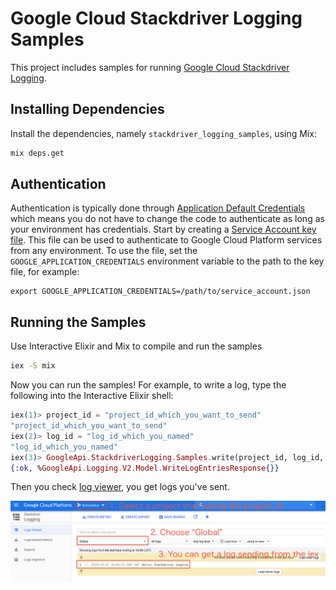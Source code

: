# Google Cloud Stackdriver Logging Samples

This project includes samples for running [Google Cloud Stackdriver Logging](https://cloud.google.com/logging/).

## Installing Dependencies

Install the dependencies, namely `stackdriver_logging_samples`, using Mix:

```sh
mix deps.get
```

## Authentication

Authentication is typically done through [Application Default Credentials][adc]
which means you do not have to change the code to authenticate as long as
your environment has credentials. Start by creating a
[Service Account key file][service_account_key_file]. This file can be used to
authenticate to Google Cloud Platform services from any environment. To use
the file, set the `GOOGLE_APPLICATION_CREDENTIALS` environment variable to
the path to the key file, for example:

    export GOOGLE_APPLICATION_CREDENTIALS=/path/to/service_account.json

## Running the Samples

Use Interactive Elixir and Mix to compile and run the samples

```sh
iex -S mix
```

Now you can run the samples! For example, to write a log,
type the following into the Interactive Elixir shell:

```elixir
iex(1)> project_id = "project_id_which_you_want_to_send"
"project_id_which_you_want_to_send"
iex(2)> log_id = "log_id_which_you_named"
"log_id_which_you_named"
iex(3)> GoogleApi.StackdriverLogging.Samples.write(project_id, log_id, "Hello! Stackdriver Logging")
{:ok, %GoogleApi.Logging.V2.Model.WriteLogEntriesResponse{}}
```

Then you check [log viewer](log_viewer), you get logs you've sent.

![](images/viewer.png)


[adc]: https://cloud.google.com/docs/authentication#getting_credentials_for_server-centric_flow
[service_account_key_file]: https://developers.google.com/identity/protocols/OAuth2ServiceAccount#creatinganaccount
[log_viewer]: https://console.cloud.google.com/logs/viewer
